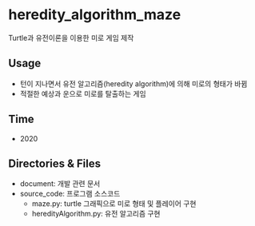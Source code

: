 # heredity_algorithm_maze
Turtle과 유전이론을 이용한 미로 게임 제작

## Usage
* 턴이 지나면서 유전 알고리즘(heredity algorithm)에 의해 미로의 형태가 바뀜
* 적절한 예상과 운으로 미로를 탈출하는 게임

## Time
* 2020

## Directories & Files
* document: 개발 관련 문서
* source_code: 프로그램 소스코드
  * maze.py: turtle 그래픽으로 미로 형태 및 플레이어 구현
  * heredityAlgorithm.py: 유전 알고리즘 구현
